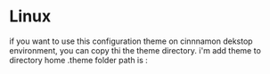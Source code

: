 # Linux
if you want to use this configuration theme on cinnnamon dekstop environment, you can copy thi the theme directory.
i'm add theme to directory home .theme folder path is : 
